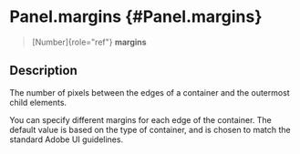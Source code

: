 Panel.margins {#Panel.margins}
=============

> [Number]{role="ref"} **margins**

Description
-----------

The number of pixels between the edges of a container and the outermost
child elements.

You can specify different margins for each edge of the container. The
default value is based on the type of container, and is chosen to match
the standard Adobe UI guidelines.
